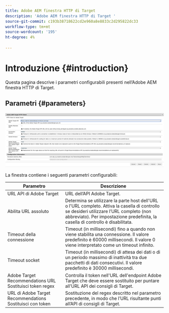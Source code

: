 ```yaml
---
title: Adobe AEM finestra HTTP di Target
description: 'Adobe AEM finestra HTTP di Target '
source-git-commit: c193b38718622cd2e960a8e8833c2d295822dc33
workflow-type: tm+mt
source-wordcount: '195'
ht-degree: 4%

---
```



# Introduzione {#introduction}

Questa pagina descrive i parametri configurabili presenti nell’Adobe AEM finestra HTTP di Target.

## Parametri {#parameters}

![Finestra HTTP di Target](assets/httpwindow.png "Finestra HTTP di Target")

La finestra contiene i seguenti parametri configurabili:

| Parametro | Descrizione |
|---|---|
| URL API di Adobe Target | URL dell’API Adobe Target. |
| Abilita URL assoluto | Determina se utilizzare la parte host dell&#39;URL o l&#39;URL completo. Attiva la casella di controllo se desideri utilizzare l’URL completo (non abbreviato). Per impostazione predefinita, la casella di controllo è disabilitata. |
| Timeout della connessione | Timeout (in millisecondi) fino a quando non viene stabilita una connessione. Il valore predefinito è 60000 millisecondi. Il valore 0 viene interpretato come un timeout infinito. |
| Timeout socket | Timeout (in millisecondi) di attesa dei dati o di un periodo massimo di inattività tra due pacchetti di dati consecutivi. Il valore predefinito è 30000 millisecondi. |
| Adobe Target Recommendations URL Sostituisci token regex | Controlla il token nell&#39;URL dell&#39;endpoint Adobe Target che deve essere sostituito per puntare all&#39;URL API dei consigli di Target. |
| URL di Adobe Target Recommendations Sostituisci con token | Sostituzione del regex descritto nel parametro precedente, in modo che l’URL risultante punti all’API di consigli di Target. |
